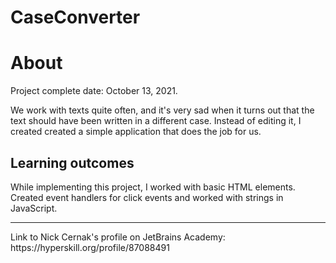 # CaseConverter
<h1>About</h1>
<p>Project complete date: October 13, 2021.</p>
<p>We work with texts quite often, and it's very sad when it turns out that the text should have been written in a different case. Instead of editing it, I created created a simple application that does the job for us.</p>
<h2>Learning outcomes</h2>
<p>While implementing this project, I worked with basic HTML elements. Created event handlers for click events and worked with strings in JavaScript.</p>

<hr>
Link to Nick Cernak's profile on JetBrains Academy: https://hyperskill.org/profile/87088491
